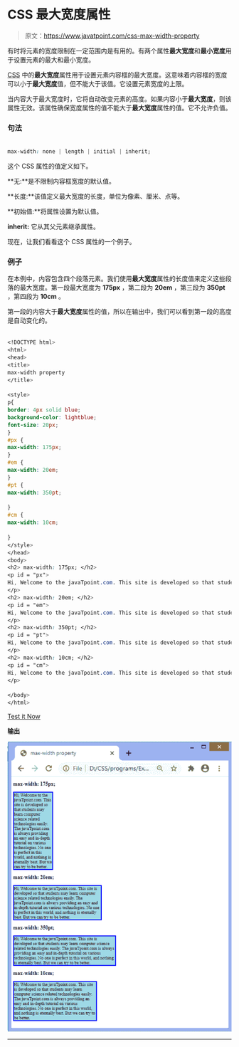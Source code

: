 # CSS 最大宽度属性

> 原文：<https://www.javatpoint.com/css-max-width-property>

有时将元素的宽度限制在一定范围内是有用的。有两个属性**最大宽度**和**最小宽度**用于设置元素的最大和最小宽度。

[CSS](https://www.javatpoint.com/css-tutorial) 中的**最大宽度**属性用于设置元素内容框的最大宽度。这意味着内容框的宽度可以小于**最大宽度**值，但不能大于该值。它设置元素宽度的上限。

当内容大于最大宽度时，它将自动改变元素的高度。如果内容小于**最大宽度**，则该属性无效。该属性确保宽度属性的值不能大于**最大宽度**属性的值。它不允许负值。

### 句法

```css

max-width: none | length | initial | inherit;

```

这个 CSS 属性的值定义如下。

**无:**是不限制内容框宽度的默认值。

**长度:**该值定义最大宽度的长度，单位为像素、厘米、点等。

**初始值:**将属性设置为默认值。

**inherit:** 它从其父元素继承属性。

现在，让我们看看这个 CSS 属性的一个例子。

### 例子

在本例中，内容包含四个段落元素。我们使用**最大宽度**属性的长度值来定义这些段落的最大宽度。第一段最大宽度为 **175px** ，第二段为 **20em** ，第三段为 **350pt** ，第四段为 **10cm** 。

第一段的内容大于**最大宽度**属性的值，所以在输出中，我们可以看到第一段的高度是自动变化的。

```css

<!DOCTYPE html>
<html>
<head>
<title>
max-width property
</title>

<style>
p{
border: 4px solid blue;
background-color: lightblue;
font-size: 20px;
}
#px {
max-width: 175px;
}
#em {
max-width: 20em;
}
#pt {
max-width: 350pt;

}
#cm {
max-width: 10cm;

}
</style>
</head>
<body>
<h2> max-width: 175px; </h2>
<p id = "px">
Hi, Welcome to the javaTpoint.com. This site is developed so that students may learn computer science related technologies easily. The javaTpoint.com is always providing an easy and in-depth tutorial on various technologies. No one is perfect in this world, and nothing is eternally best. But we can try to be better.
</p>
<h2> max-width: 20em; </h2>
<p id = "em">
Hi, Welcome to the javaTpoint.com. This site is developed so that students may learn computer science related technologies easily. The javaTpoint.com is always providing an easy and in-depth tutorial on various technologies. No one is perfect in this world, and nothing is eternally best. But we can try to be better.
</p>
<h2> max-width: 350pt; </h2>
<p id = "pt">
Hi, Welcome to the javaTpoint.com. This site is developed so that students may learn computer science related technologies easily. The javaTpoint.com is always providing an easy and in-depth tutorial on various technologies. No one is perfect in this world, and nothing is eternally best. But we can try to be better.
</p>
<h2> max-width: 10cm; </h2>
<p id = "cm">
Hi, Welcome to the javaTpoint.com. This site is developed so that students may learn computer science related technologies easily. The javaTpoint.com is always providing an easy and in-depth tutorial on various technologies. No one is perfect in this world, and nothing is eternally best. But we can try to be better.
</p>

</body>
</html>

```

[Test it Now](https://www.javatpoint.com/oprweb/test.jsp?filename=css-max-width-property1)

**输出**

![CSS max-width property](img/3cb9cc4b738c96bb64466b5e7b81dfc7.png)

* * *